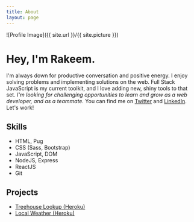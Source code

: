 ```yaml
---
title: About
layout: page
---
```

![Profile Image]({{ site.url }}/{{ site.picture }})

<h1>Hey, I'm Rakeem.</h1>

<p>I'm always down for productive conversation and positive energy. I enjoy solving problems and implementing solutions on the web. Full Stack JavaScript is my current toolkit, and I love adding new, shiny tools to that set. <em>I'm looking for challenging opportunities to learn and grow as a web developer, and as a teammate. </em>You can find me on <a href='https://www.twitter.com/rthom4s'>Twitter</a> and <a href='https://www.linkedin.com/in/rakeemthomas/'>LinkedIn</a>. Let's work!</p>

<h2>Skills</h2>

<ul class="skill-list">
	<li>HTML, Pug</li>
	<li>CSS (Sass, Bootstrap)</li>
	<li>JavaScript, DOM</li>
	<li>NodeJS, Express</li>
	<li>ReactJS</li>
	<li>Git</li>
</ul>

<h2>Projects</h2>

<ul>
	<li><a href="https://treehouse-lookup.herokuapp.com/">Treehouse Lookup (Heroku)</a></li>
	<li><a href="https://local-weather-rakeem.herokuapp.com/">Local Weather (Heroku)</a></li>
</ul>
